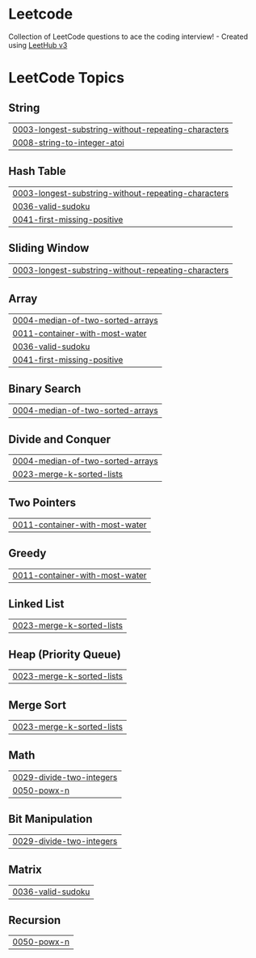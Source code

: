 # Leetcode
Collection of LeetCode questions to ace the coding interview! - Created using [LeetHub v3](https://github.com/raphaelheinz/LeetHub-3.0)

<!---LeetCode Topics Start-->
# LeetCode Topics
## String
|  |
| ------- |
| [0003-longest-substring-without-repeating-characters](https://github.com/EJustice1/Leetcode/tree/master/0003-longest-substring-without-repeating-characters) |
| [0008-string-to-integer-atoi](https://github.com/EJustice1/Leetcode/tree/master/0008-string-to-integer-atoi) |
## Hash Table
|  |
| ------- |
| [0003-longest-substring-without-repeating-characters](https://github.com/EJustice1/Leetcode/tree/master/0003-longest-substring-without-repeating-characters) |
| [0036-valid-sudoku](https://github.com/EJustice1/Leetcode/tree/master/0036-valid-sudoku) |
| [0041-first-missing-positive](https://github.com/EJustice1/Leetcode/tree/master/0041-first-missing-positive) |
## Sliding Window
|  |
| ------- |
| [0003-longest-substring-without-repeating-characters](https://github.com/EJustice1/Leetcode/tree/master/0003-longest-substring-without-repeating-characters) |
## Array
|  |
| ------- |
| [0004-median-of-two-sorted-arrays](https://github.com/EJustice1/Leetcode/tree/master/0004-median-of-two-sorted-arrays) |
| [0011-container-with-most-water](https://github.com/EJustice1/Leetcode/tree/master/0011-container-with-most-water) |
| [0036-valid-sudoku](https://github.com/EJustice1/Leetcode/tree/master/0036-valid-sudoku) |
| [0041-first-missing-positive](https://github.com/EJustice1/Leetcode/tree/master/0041-first-missing-positive) |
## Binary Search
|  |
| ------- |
| [0004-median-of-two-sorted-arrays](https://github.com/EJustice1/Leetcode/tree/master/0004-median-of-two-sorted-arrays) |
## Divide and Conquer
|  |
| ------- |
| [0004-median-of-two-sorted-arrays](https://github.com/EJustice1/Leetcode/tree/master/0004-median-of-two-sorted-arrays) |
| [0023-merge-k-sorted-lists](https://github.com/EJustice1/Leetcode/tree/master/0023-merge-k-sorted-lists) |
## Two Pointers
|  |
| ------- |
| [0011-container-with-most-water](https://github.com/EJustice1/Leetcode/tree/master/0011-container-with-most-water) |
## Greedy
|  |
| ------- |
| [0011-container-with-most-water](https://github.com/EJustice1/Leetcode/tree/master/0011-container-with-most-water) |
## Linked List
|  |
| ------- |
| [0023-merge-k-sorted-lists](https://github.com/EJustice1/Leetcode/tree/master/0023-merge-k-sorted-lists) |
## Heap (Priority Queue)
|  |
| ------- |
| [0023-merge-k-sorted-lists](https://github.com/EJustice1/Leetcode/tree/master/0023-merge-k-sorted-lists) |
## Merge Sort
|  |
| ------- |
| [0023-merge-k-sorted-lists](https://github.com/EJustice1/Leetcode/tree/master/0023-merge-k-sorted-lists) |
## Math
|  |
| ------- |
| [0029-divide-two-integers](https://github.com/EJustice1/Leetcode/tree/master/0029-divide-two-integers) |
| [0050-powx-n](https://github.com/EJustice1/Leetcode/tree/master/0050-powx-n) |
## Bit Manipulation
|  |
| ------- |
| [0029-divide-two-integers](https://github.com/EJustice1/Leetcode/tree/master/0029-divide-two-integers) |
## Matrix
|  |
| ------- |
| [0036-valid-sudoku](https://github.com/EJustice1/Leetcode/tree/master/0036-valid-sudoku) |
## Recursion
|  |
| ------- |
| [0050-powx-n](https://github.com/EJustice1/Leetcode/tree/master/0050-powx-n) |
<!---LeetCode Topics End-->